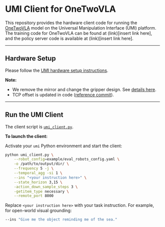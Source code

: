 # UMI Client for OneTwoVLA

This repository provides the hardware client code for running the [OneTwoVLA](https://one-two-vla.github.io/) model on the Universal Manipulation Interface (UMI) platform. The training code for OneTwoVLA can be found at (link)[insert link here], and the policy server code is available at (link)[insert link here].

---

## Hardware Setup

Please follow the [UMI hardware setup instructions](https://github.com/real-stanford/universal_manipulation_interface).

**Note:**
- We remove the mirror and change the gripper design. See [details here](https://drive.google.com/drive/folders/19Mh4s9g5-ohd3_6ZhqTk2WIT-KeQDnH7?usp=drive_link).
- TCP offset is updated in code ([reference commit](https://github.com/Richard-coder-Nai/Data-Scaling-Laws/commit/0661a3b1a8f2da833157933b0a886121a9676fde)).

---

## Run the UMI Client

The client script is [`umi_client.py`](umi_client.py).

**To launch the client:**

Activate your `umi` Python environment and start the client:

   ```bash
   python umi_client.py \
       --robot_config=example/eval_robots_config.yaml \
       -o /path/to/output/dir/ \
       --frequency 5 -j \
       --temporal_agg -si 1 \
       --ins "<your instruction here>" \
       --state_horizon 3,15 \
       -action_down_sample_steps 3 \
       -getitem_type necessary \
       --remote_port 8000
   ```
 Replace `<your instruction here>` with your task instruction. For example, for open-world visual grounding:

 ```bash
 --ins "Give me the object reminding me of the sea."
 ```
